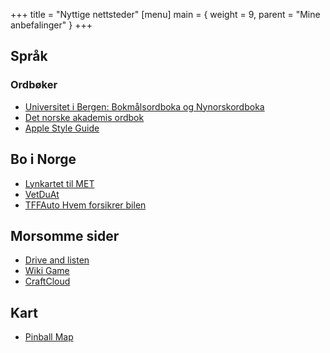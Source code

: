 +++
title = "Nyttige nettsteder"
[menu]
main = { weight = 9, parent = "Mine anbefalinger" }
+++

## Språk

### Ordbøker

- [Universitet i Bergen: Bokmålsordboka og Nynorskordboka](https://ordbokene.no)
- [Det norske akademis ordbok](https://naob.no)
- [Apple Style Guide](https://support.apple.com/no-no/guide/applestyleguide/welcome/web)

## Bo i Norge

- [Lynkartet til MET](https://lyn.met.no)
- [VetDuAt](https://vetduat.no)
- [TFFAuto Hvem forsikrer bilen](https://tffauto.no/minside/ansvarligSelskap)

## Morsomme sider

- [Drive and listen](https://driveandlisten.herokuapp.com)
- [Wiki Game](https://en.wikipedia.org/wiki/Wikipedia:Wiki_Game)
- [CraftCloud](https://craftcloud3d.com)

## Kart

- [Pinball Map](https://pinballmap.com/map)
